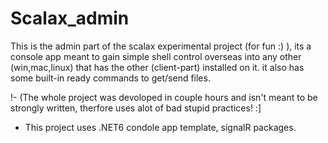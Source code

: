 # Scalax_admin

This is the admin part of the scalax experimental project (for fun :) ), its a console app meant to gain simple shell control overseas into any other (win,mac,linux) that has the other (client-part) installed on it. it also has some built-in ready commands to get/send files.

!- (The whole project was devoloped in couple hours and isn't meant to be strongly written, therfore uses alot of bad stupid practices! :]



- This project uses .NET6 condole app template, signalR packages.
